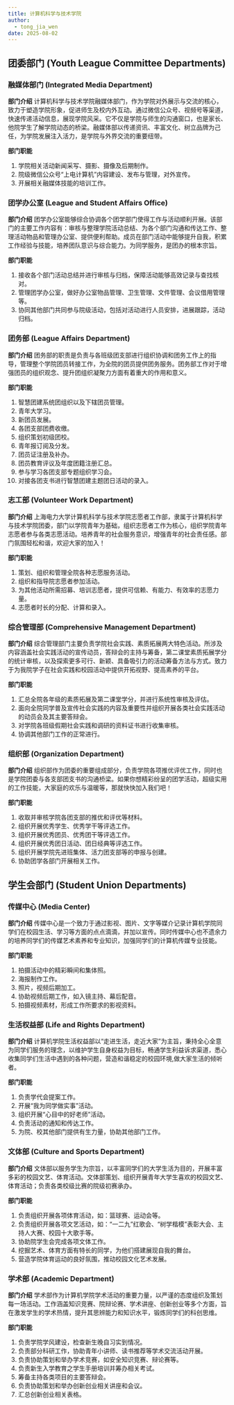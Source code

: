 ```yaml
---
title: 计算机科学与技术学院
author:
  - tong_jia_wen
date: 2025-08-02
---
```


## 团委部门 (Youth League Committee Departments)

### 融媒体部门 (Integrated Media Department)

**部门介绍**
计算机科学与技术学院融媒体部门，作为学院对外展示与交流的核心，致力于塑造学院形象，促进师生及校内外互动。通过微信公众号、视频号等渠道，快速传递活动信息，展现学院风采。它不仅是学院与师生的沟通窗口，也是家长、他院学生了解学院动态的桥梁。融媒体部以传递资讯、丰富文化、树立品牌为己任，为学院发展注入活力，是学院与外界交流的重要纽带。

**部门职能**

1. 学院相关活动新闻采写、摄影、摄像及后期制作。
2. 院级微信公众号“上电计算机”内容建设、发布与管理，对外宣传。
3. 开展相关融媒体技能的培训工作。

### 团学办公室 (League and Student Affairs Office)

**部门介绍**
团学办公室能够综合协调各个团学部门使得工作与活动顺利开展。该部门的主要工作内容有：审核与整理学院活动总结、为各个部门沟通和传达工作、整理活动物品和管理办公室、提供便利帮助。成员在部门活动中能够提升自我，积累工作经验与技能，培养团队意识与综合能力。为同学服务，是团办的根本宗旨。

**部门职能**

1. 接收各个部门活动总结并进行审核与归档，保障活动能够高效记录与查找核对。
2. 管理团学办公室，做好办公室物品管理、卫生管理、文件管理、会议借用管理等。
3. 协同其他部门共同参与院级活动，包括对活动进行人员安排，进展跟踪，活动归档。

### 团务部 (League Affairs Department)

**部门介绍**
团务部的职责是负责与各班级团支部进行组织协调和团务工作上的指导，管理整个学院团员转接工作，为全院的团员提供团务服务。团务部工作对于增强团员的组织观念、提升团组织凝聚力方面有着重大的作用和意义。

**部门职能**

1. 智慧团建系统团组织以及下辖团员管理。
2. 青年大学习。
3. 新团员发展。
4. 各团支部团费收缴。
5. 组织策划初级团校。
6. 青年报订阅及分发。
7. 团员证注册及补办。
8. 团员教育评议及年度团籍注册汇总。
9. 参与学习各团支部专题组织学习会。
10. 对接各团支书进行智慧团建主题团日活动的录入。

### 志工部 (Volunteer Work Department)

**部门介绍**
上海电力大学计算机科学与技术学院志愿者工作部，隶属于计算机科学与技术学院团委，部门以学院青年为基础，组织志愿者工作为核心，组织学院青年志愿者参与各类志愿活动。培养青年的社会服务意识，增强青年的社会责任感。部门氛围轻松和谐，欢迎大家的加入！

**部门职能**

1. 策划、组织和管理全院各种志愿服务活动。
2. 组织和指导院志愿者参加活动。
3. 为其他活动所需招募、培训志愿者，提供可信赖、有能力、有效率的志愿力量。
4. 志愿者时长的分配、计算和录入。

### 综合管理部 (Comprehensive Management Department)

**部门介绍**
综合管理部门主要负责学院社会实践、素质拓展两大特色活动。所涉及内容涵盖社会实践活动的宣传动员，答辩会的主持与筹备，第二课堂素质拓展学分的统计审核，以及探索更多可行、新颖、具备吸引力的活动筹备方法与方式。致力于为我院学子在社会实践和校园活动中提供开拓视野、提高素养的平台。

**部门职能**

1. 汇总全院各年级的素质拓展及第二课堂学分，并进行系统性审核及评估。
2. 面向全院同学普及宣传社会实践的内容及重要性并组织开展各类社会实践活动的动员会及其主要答辩会。
3. 对学院各班级假期社会实践和调研的资料证书进行收集审核。
4. 协调其他部门工作的正常进行。

### 组织部 (Organization Department)

**部门介绍**
组织部作为团委的重要组成部分，负责学院各项推优评优工作，同时也是学院团委与各支部团支书的沟通桥梁。如果你想精彩纷呈的团学活动，超级实用的工作技能，大家庭的欢乐与温暖等，那就快快加入我们吧！

**部门职能**

1. 收取并审核学院各团支部的推优和评优等材料。
2. 组织开展优秀学生、优秀学干等评选工作。
3. 组织开展优秀团员、优秀团干等评选工作。
4. 组织开展优秀团日活动、团日经典等评选工作。
5. 组织开展学院先进班集体、活力团支部等的申报与创建。
6. 协助团学各部门开展相关工作。

## 学生会部门 (Student Union Departments)

### 传媒中心 (Media Center)

**部门介绍**
传媒中心是一个致力于通过影视、图片、文字等媒介记录计算机学院同学们在校园生活、学习等方面的点点滴滴，并加以宣传。同时传媒中心也不遗余力的培养同学们的传媒艺术素养和专业知识，加强同学们的计算机传媒专业技能。

**部门职能**

1. 拍摄活动中的精彩瞬间和集体照。
2. 海报制作工作。
3. 照片，视频后期加工。
4. 协助视频后期工作，如入镜主持、幕后配音。
5. 拍摄视频素材，形成工作所要求的影视资料。

### 生活权益部 (Life and Rights Department)

**部门介绍**
计算机学院生活权益部以“走进生活，走近大家”为主旨，秉持全心全意为同学们服务的理念，以维护学生自身权益为目标，畅通学生利益诉求渠道，悉心收集同学们生活中遇到的各种问题，营造和谐稳定的校园环境,做大家生活的倾听者。

**部门职能**

1. 负责学代会提案工作。
2. 开展“我为同学做实事”活动。
3. 组织开展“心目中的好老师”活动。
4. 负责活动的通知和传达工作。
5. 为院、校其他部门提供有生力量，协助其他部门工作。

### 文体部 (Culture and Sports Department)

**部门介绍**
文体部以服务学生为宗旨，以丰富同学们的大学生活为目的，开展丰富多彩的校园文艺、体育活动。文体部策划、组织开展青年大学生喜欢的校园文艺、体育活动；负责各类校级比赛的院级初赛承办。

**部门职能**

1. 负责组织开展各项体育活动，如：篮球赛、运动会等。
2. 负责组织开展各项文艺活动，如：“一二九”红歌会、“树学楷模”表彰大会、主持人大赛、校园十大歌手等。
3. 协助院学生会完成各项文体工作。
4. 挖掘艺术、体育方面有特长的同学，为他们搭建展现自我的舞台。
5. 营造学院体育运动的良好氛围，推动校园文化艺术发展。

### 学术部 (Academic Department)

**部门介绍**
学术部作为计算机学院学术活动的重要力量，以严谨的态度组织及策划每一场活动。工作涵盖知识竞赛、院辩论赛、学术讲座、创新创业等多个方面，旨在激发学生的学术热情，提升其思辨能力和知识水平，锻炼同学们的科创思维。

**部门职能**

1. 负责学院学风建设，检查新生晚自习实到情况。
2. 负责部分科研工作，协助青年小讲师、读书推荐等学术交流活动开展。
3. 负责协助策划和举办学术竞赛，如安全知识竞赛、辩论赛等。
4. 负责新生入学教育之学生手册培训并筹办相关考试。
5. 筹备主持各类项目的主要答辩会。
6. 负责协助策划和举办创新创业相关讲座和会议。
7. 汇总创新创业相关表格。
